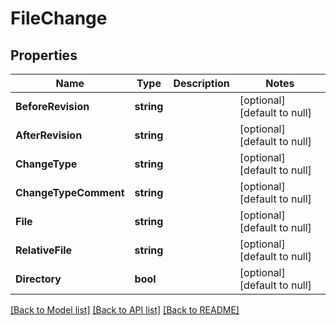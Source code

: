 # FileChange

## Properties
Name | Type | Description | Notes
------------ | ------------- | ------------- | -------------
**BeforeRevision** | **string** |  | [optional] [default to null]
**AfterRevision** | **string** |  | [optional] [default to null]
**ChangeType** | **string** |  | [optional] [default to null]
**ChangeTypeComment** | **string** |  | [optional] [default to null]
**File** | **string** |  | [optional] [default to null]
**RelativeFile** | **string** |  | [optional] [default to null]
**Directory** | **bool** |  | [optional] [default to null]

[[Back to Model list]](../README.md#documentation-for-models) [[Back to API list]](../README.md#documentation-for-api-endpoints) [[Back to README]](../README.md)


